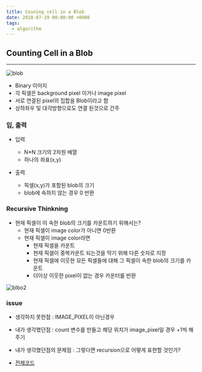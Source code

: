 ```yaml
---
title: Couning cell in a Blob
date: 2018-07-29 00:00:00 +0900
tags:
  - algorithm
---
```



## Counting Cell in a Blob
---

![blob](https://user-images.githubusercontent.com/33478245/43365201-804510d0-9318-11e8-9bc1-f10ae6cfa0e1.PNG)

- Binary 이미지
- 각 픽셀은 background pixel 이거나 image pixel
- 서로 연결된 pixel의 집합을 Blob이라고 함
- 상하좌우 및 대각방향으로도 연결 된것으로 간주

### 입, 출력
- 입력
  - N*N 크기의 2차원 배열
  - 하나의 좌표(x,y)

- 출력
  - 픽셀(x,y)가 포함된 blob의 크기
  - blob에 속하지 않는 경우 0 반환

### Recursive Thinkning
- 현재 픽셀이 이 속한 blob의 크기를 카운트하기 위해서는?
  - 현재 픽셀이 image color가 아니면 0반환
  - 현재 픽셀이 image color라면
    - 현재 픽셀을 카운트
    - 현재 픽셀이 중복카운트 되는것을 막기 위해 다른 숫자로 지정
    - 현재 픽셀에 이웃한 모든 픽셀들에 대해 그 픽셀이 속한 blob의 크기를 카운트
    - 더이상 이웃한 pixel이 없는 경우 카운터를 반환

![blbo2](https://user-images.githubusercontent.com/33478245/43365221-be05e16a-9318-11e8-9fec-3c94a9421f79.PNG)

### issue
- 생각하지 못한점 : IMAGE_PIXEL이 아닌경우
- 내가 생각했던점 : count 변수를 만들고 해당 위치가 image_pixel일 경우 +1씩 해주기
- 내가 생각했던점의 문제점 : 그렇다면 recursion으로 어떻게 표현할 것인가?

- [전체코드](https://github.com/S-Onix/algorithme_Training/blob/master/src/recursion/RecursionBlob.java)
